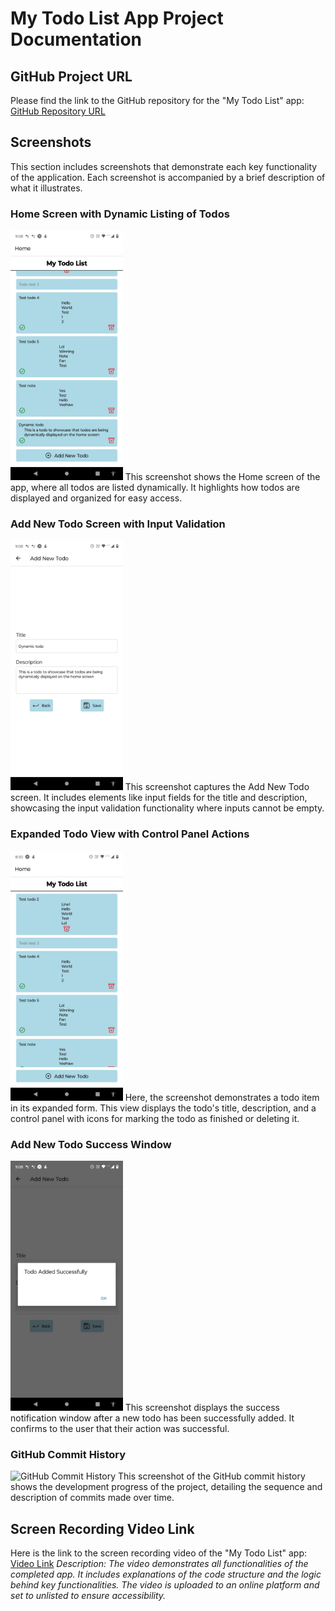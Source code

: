 # My Todo List App Project Documentation

## GitHub Project URL
Please find the link to the GitHub repository for the "My Todo List" app:
[GitHub Repository URL](#)

## Screenshots
This section includes screenshots that demonstrate each key functionality of the application. Each screenshot is accompanied by a brief description of what it illustrates.

### Home Screen with Dynamic Listing of Todos
<img src="https://github.com/CameronFrancis/3701ICT-Mobile-Application-Development-/blob/main/images/todolistfinal%20-%20homescreen%20dynamic%20todo.jfif" height="400px" alt="Dynamic List of Todos">
This screenshot shows the Home screen of the app, where all todos are listed dynamically. It highlights how todos are displayed and organized for easy access.

### Add New Todo Screen with Input Validation
<img src="https://github.com/CameronFrancis/3701ICT-Mobile-Application-Development-/blob/main/images/todolistfinal%20-%20add%20new%20todo.jfif" height="400px" alt="Add New Todo">
This screenshot captures the Add New Todo screen. It includes elements like input fields for the title and description, showcasing the input validation functionality where inputs cannot be empty.

### Expanded Todo View with Control Panel Actions
<img src="https://github.com/CameronFrancis/3701ICT-Mobile-Application-Development-/blob/main/images/todolistfinal%20-%20homescreen%20expanding%20todo.jfif" height="400px" alt="Expanded Todo View">
Here, the screenshot demonstrates a todo item in its expanded form. This view displays the todo's title, description, and a control panel with icons for marking the todo as finished or deleting it.

### Add New Todo Success Window
<img src="https://github.com/CameronFrancis/3701ICT-Mobile-Application-Development-/blob/main/images/todolistfinal%20-%20add%20new%20todo%20success%20window.jfif" height="400px" alt="Success Window">
This screenshot displays the success notification window after a new todo has been successfully added. It confirms to the user that their action was successful.

### GitHub Commit History
![GitHub Commit History](https://example.com/path/to/todolistfinal%20-%20add%20new%20todo%20success%20window.jfif)
This screenshot of the GitHub commit history shows the development progress of the project, detailing the sequence and description of commits made over time.

## Screen Recording Video Link
Here is the link to the screen recording video of the "My Todo List" app:
[Video Link](#)
_Description: The video demonstrates all functionalities of the completed app. It includes explanations of the code structure and the logic behind key functionalities. The video is uploaded to an online platform and set to unlisted to ensure accessibility._
